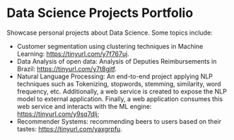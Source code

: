 # Data Science Projects Portfolio
Showcase personal projects about Data Science. Some topics include:

- Customer segmentation using clustering techniques in Machine Learning: https://tinyurl.com/y7f767uj.
- Data Analysis of open data: Analysis of Deputies Reimbursements in Brazil: https://tinyurl.com/y7t8gjtf.
- Natural Language Processing: An end-to-end project applying NLP techniques such as Tokenizing, stopwords, stemming, similarity, word frequency, etc. Additionally, a web service is created to expose the NLP model to external application. Finally, a web application consumes this web service and interacts with the ML engine: https://tinyurl.com/y9sq7dlj;
- Recommender Systems: recommending beers to users based on their tastes: https://tinyurl.com/yaxgrpfu.
